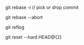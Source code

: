 
git rebase -i 
    // pick or drop commit

git rebase --abort

git reflog

git reset --hard HEAD@{2}